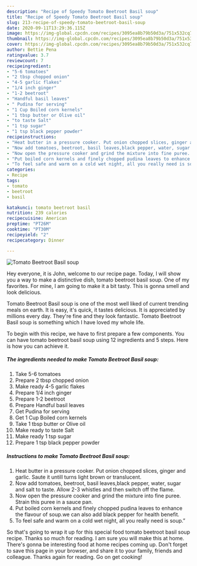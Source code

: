 ```yaml
---
description: "Recipe of Speedy Tomato Beetroot Basil soup"
title: "Recipe of Speedy Tomato Beetroot Basil soup"
slug: 213-recipe-of-speedy-tomato-beetroot-basil-soup
date: 2020-09-11T13:29:36.115Z
image: https://img-global.cpcdn.com/recipes/3095ea8b79b50d3a/751x532cq70/tomato-beetroot-basil-soup-recipe-main-photo.jpg
thumbnail: https://img-global.cpcdn.com/recipes/3095ea8b79b50d3a/751x532cq70/tomato-beetroot-basil-soup-recipe-main-photo.jpg
cover: https://img-global.cpcdn.com/recipes/3095ea8b79b50d3a/751x532cq70/tomato-beetroot-basil-soup-recipe-main-photo.jpg
author: Bettie Pena
ratingvalue: 3.7
reviewcount: 7
recipeingredient:
- "5-6 tomatoes"
- "2 tbsp chopped onion"
- "4-5 garlic flakes"
- "1/4 inch ginger"
- "1-2 beetroot"
- "Handful basil leaves"
- " Pudina for serving"
- "1 Cup Boiled corn kernels"
- "1 tbsp butter or Olive oil"
- "to taste Salt"
- "1 tsp sugar"
- "1 tsp black pepper powder"
recipeinstructions:
- "Heat butter in a pressure cooker. Put onion chopped slices, ginger and garlic. Saute it untill turns light brown or translucent."
- "Now add tomatoes, beetroot, basil leaves,black pepper, water, sugar and salt to taste. Allow 2-3 whistles and then switch off the flame."
- "Now open the pressure cooker and grind the mixture into fine puree. Strain this puree in a sauce pan."
- "Put boiled corn kernels and finely chopped pudina leaves to enhance the flavour of soup.we can also add black pepper for health benefit."
- "To feel safe and warm on a cold wet night, all you really need is soup.”"
categories:
- Recipe
tags:
- tomato
- beetroot
- basil

katakunci: tomato beetroot basil 
nutrition: 239 calories
recipecuisine: American
preptime: "PT26M"
cooktime: "PT30M"
recipeyield: "2"
recipecategory: Dinner

---
```



![Tomato Beetroot Basil soup](https://img-global.cpcdn.com/recipes/3095ea8b79b50d3a/751x532cq70/tomato-beetroot-basil-soup-recipe-main-photo.jpg)

Hey everyone, it is John, welcome to our recipe page. Today, I will show you a way to make a distinctive dish, tomato beetroot basil soup. One of my favorites. For mine, I am going to make it a bit tasty. This is gonna smell and look delicious.



Tomato Beetroot Basil soup is one of the most well liked of current trending meals on earth. It is easy, it's quick, it tastes delicious. It is appreciated by millions every day. They're fine and they look fantastic. Tomato Beetroot Basil soup is something which I have loved my whole life.


To begin with this recipe, we have to first prepare a few components. You can have tomato beetroot basil soup using 12 ingredients and 5 steps. Here is how you can achieve it.

<!--inarticleads1-->

##### The ingredients needed to make Tomato Beetroot Basil soup:

1. Take 5-6 tomatoes
1. Prepare 2 tbsp chopped onion
1. Make ready 4-5 garlic flakes
1. Prepare 1/4 inch ginger
1. Prepare 1-2 beetroot
1. Prepare Handful basil leaves
1. Get  Pudina for serving
1. Get 1 Cup Boiled corn kernels
1. Take 1 tbsp butter or Olive oil
1. Make ready to taste Salt
1. Make ready 1 tsp sugar
1. Prepare 1 tsp black pepper powder




<!--inarticleads2-->

##### Instructions to make Tomato Beetroot Basil soup:

1. Heat butter in a pressure cooker. Put onion chopped slices, ginger and garlic. Saute it untill turns light brown or translucent.
1. Now add tomatoes, beetroot, basil leaves,black pepper, water, sugar and salt to taste. Allow 2-3 whistles and then switch off the flame.
1. Now open the pressure cooker and grind the mixture into fine puree. Strain this puree in a sauce pan.
1. Put boiled corn kernels and finely chopped pudina leaves to enhance the flavour of soup.we can also add black pepper for health benefit.
1. To feel safe and warm on a cold wet night, all you really need is soup.”




So that's going to wrap it up for this special food tomato beetroot basil soup recipe. Thanks so much for reading. I am sure you will make this at home. There's gonna be interesting food at home recipes coming up. Don't forget to save this page in your browser, and share it to your family, friends and colleague. Thanks again for reading. Go on get cooking!
